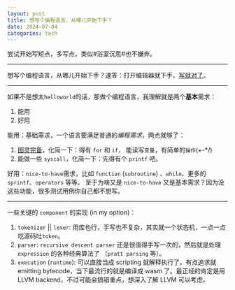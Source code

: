 ```yaml
---
layout: post
title: 想写个编程语言，从哪儿开始下手？
date: 2024-07-04
categories: tech
---
```


尝试开始写短点，多写点，类似#浴室沉思#也不嫌弃。

--------

想写个编程语言，从哪儿开始下手？速答：打开编辑器就下手，[写就对了](https://github.com/rhapsodyn/vas)。

--------

如果不是想太`helloworld`的话，那做个编程语言，我理解就是两个**基本**需求：

1. 能用
1. 好用

能用：基础需求，一个语言要满足普通的*编程需求*，两点就够了：

1. [图灵完备](https://en.wikipedia.org/wiki/Turing_completeness)，化简一下：得有 `for` 和 `if`， 能读写`变量`，有简单的`操作`(+-*/)
1. 能做一些 `syscall`，化简一下：先得有个 `printf` 吧。

好用：`nice-to-have`需求，比如 `function` (`subroutine`) 、`while`、更多的`sprintf`、`operators` 等等。
至于为啥又是 `nice-to-have` 又是基本需求？因为没这些功能，很多测试用例你自己都不想写。

--------

一些关键的 `component` 的实现 (in my option)：

1. `tokenizer` || `lexer`: 用库也行，手写也不复杂，其实就一个状态机，一点一点吃源码吐`token`。
1. `parser`: `recursive descent parser` 还是很值得手写一次的，然后就是处理 `expression` 的各种经典算法了 （`pratt parsing` 等）。
1. `execution` (`runtime`): 可以直接当成 scripting 就解释执行了。有点追求就 emitting bytecode，当下最流行的就是编译成 wasm 了。最正经的肯定是用 LLVM backend，不过可能会搞错重点，想深入了解 LLVM 可以考虑。

